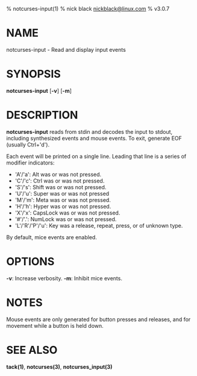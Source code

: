 % notcurses-input(1)
% nick black <nickblack@linux.com>
% v3.0.7

# NAME

notcurses-input - Read and display input events

# SYNOPSIS

**notcurses-input** [**-v**] [**-m**]

# DESCRIPTION

**notcurses-input** reads from stdin and decodes the input to stdout, including
synthesized events and mouse events. To exit, generate EOF (usually Ctrl+'d').

Each event will be printed on a single line. Leading that line is a series
of modifier indicators:

* 'A'/'a': Alt was or was not pressed.
* 'C'/'c': Ctrl was or was not pressed.
* 'S'/'s': Shift was or was not pressed.
* 'U'/'u': Super was or was not pressed
* 'M'/'m': Meta was or was not pressed.
* 'H'/'h': Hyper was or was not pressed.
* 'X'/'x': CapsLock was or was not pressed.
* '#'/'.': NumLock was or was not pressed.
* 'L'/'R'/'P'/'u': Key was a release, repeat, press, or of unknown type.

By default, mice events are enabled.

# OPTIONS

**-v**: Increase verbosity.
**-m**: Inhibit mice events.

# NOTES

Mouse events are only generated for button presses and releases, and for
movement while a button is held down.

# SEE ALSO

**tack(1)**,
**notcurses(3)**,
**notcurses_input(3)**
